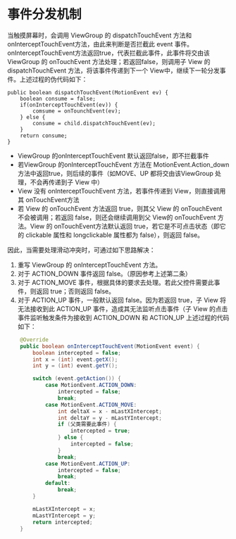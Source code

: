 # 事件分发机制
当触摸屏幕时，会调用 ViewGroup 的 dispatchTouchEvent 方法和 onInterceptTouchEvent方法，由此来判断是否拦截此 event 事件。onInterceptTouchEvent方法返回true，代表拦截此事件，此事件将交由该 ViewGroup 的 onTouchEvent 方法处理；若返回false，则调用子 View 的 dispatchTouchEvent 方法，将该事件传递到下一个 View中，继续下一轮分发事件。上述过程的伪代码如下：

    public boolean dispatchTouchEvent(MotionEvent ev) {
        boolean consume = false;
        if(onInterceptTouchEvent(ev)) {
            comsume = onTounchEvent(ev);
        } else {
            consume = child.dispatchTouchEvent(ev);
        }
      	return consume;
    }

- ViewGroup 的onInterceptTouchEvent 默认返回false，即不拦截事件
- 若ViewGroup 的onInterceptTouchEvent 方法在 MotionEvent.Action_down 方法中返回true，则后续的事件（如MOVE、UP 都将交由该ViewGroup 处理，不会再传递到子 View 中）
- View 没有 onInterceptTouchEvent 方法，若事件传递到 View，则直接调用其 onTouchEvent方法
- 若 View 的 onTouchEvent 方法返回 true，则其父 View 的 onTouchEvent 不会被调用；若返回 false，则还会继续调用到父 View的 onTouchEvent 方法。View 的 onTouchEvent方法默认返回 true，若它是不可点击状态（即它的 clickable 属性和 longclickable 属性都为 false），则返回 false。

因此，当需要处理滑动冲突时，可通过如下思路解决：

1. 重写 ViewGroup 的 onInterceptTouchEvent 方法。
2. 对于 ACTION_DOWN 事件返回 false。（原因参考上述第二条）
3. 对于 ACTION_MOVE 事件，根据具体的要求去处理。若此父控件需要此事件，则返回 true；否则返回 false。
4. 对于 ACTION_UP 事件，一般默认返回 false。因为若返回 true，子 View 将无法接收到此 ACTION_UP 事件，造成其无法监听点击事件（子 View 的点击事件监听触发条件为接收到 ACTION_DOWN 和 ACTION_UP
上述过程的代码如下：

```java
    @Override
    public boolean onInterceptTouchEvent(MotionEvent event) {
        boolean intercepted = false;
        int x = (int) event.getX();
        int y = (int) event.getY();

        switch (event.getAction()) {
            case MotionEvent.ACTION_DOWN:
                intercepted = false;
                break;
            case MotionEvent.ACTION_MOVE:
                int deltaX = x - mLastXIntercept;
                int deltaY = y - mLastYIntercept;
                if (父类需要此事件) {
                    intercepted = true;
                } else {
                    intercepted = false;
                }
                break;
            case MotionEvent.ACTION_UP:
                intercepted = false;
                break;
            default:
                break;
        }

        mLastXIntercept = x;
        mLastYIntercept = y;
        return intercepted;
    }

